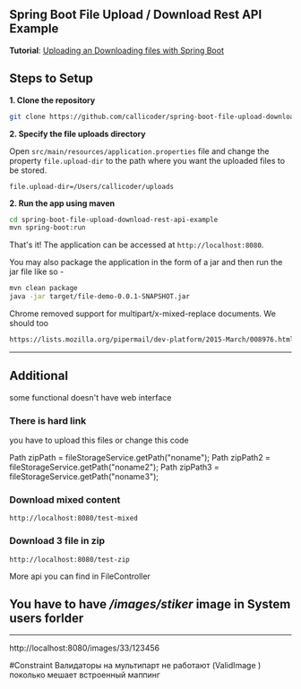## Spring Boot File Upload / Download Rest API Example

**Tutorial**: [Uploading an Downloading files with Spring Boot](https://www.callicoder.com/spring-boot-file-upload-download-rest-api-example/)

## Steps to Setup

**1. Clone the repository** 

```bash
git clone https://github.com/callicoder/spring-boot-file-upload-download-rest-api-example.git
```

**2. Specify the file uploads directory**

Open `src/main/resources/application.properties` file and change the property `file.upload-dir` to the path where you want the uploaded files to be stored.

```
file.upload-dir=/Users/callicoder/uploads
```

**2. Run the app using maven**

```bash
cd spring-boot-file-upload-download-rest-api-example
mvn spring-boot:run
```

That's it! The application can be accessed at `http://localhost:8080`.

You may also package the application in the form of a jar and then run the jar file like so -

```bash
mvn clean package
java -jar target/file-demo-0.0.1-SNAPSHOT.jar
```

Chrome removed support for multipart/x-mixed-replace documents. We should too

```html
https://lists.mozilla.org/pipermail/dev-platform/2015-March/008976.html
```

---------------------------------
## Additional 
some functional doesn't have web interface 

### There is hard link 
you have to upload this files or change this code 

   Path zipPath = fileStorageService.getPath("noname");
        Path zipPath2 = fileStorageService.getPath("noname2");
        Path zipPath3 = fileStorageService.getPath("noname3");
        
### Download mixed content 
```http request
http://localhost:8080/test-mixed
```

### Download 3 file in zip  
```http request
http://localhost:8080/test-zip
```

More api you can find in FileController

## You have to have  */images/stiker* image in System users forlder 

----------------------
http://localhost:8080/images/33/123456

#Constraint 
Валидаторы на мультипарт не работают (ValidImage )
поколько мешает встроенный маппинг